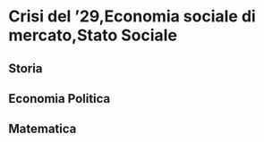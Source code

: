 
# Crisi del ’29,Economia sociale di mercato,Stato Sociale

## Storia 




## Economia Politica

## Matematica



